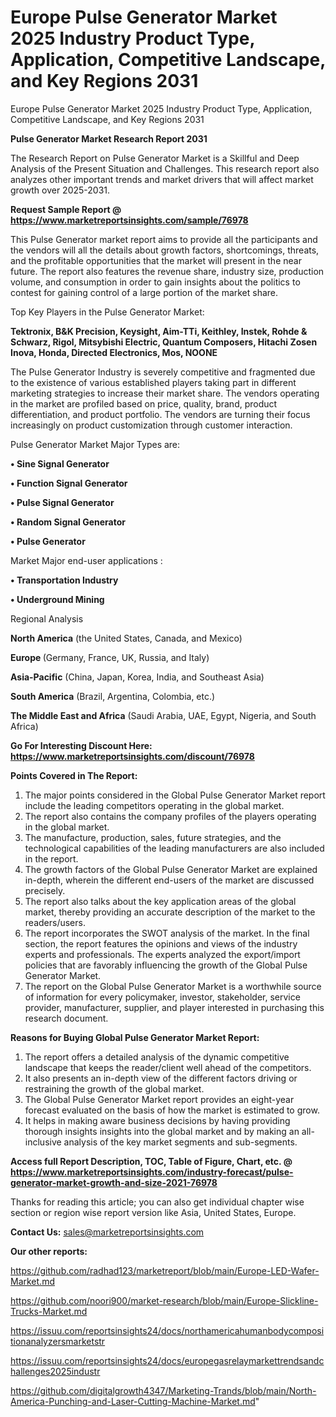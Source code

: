 # Europe Pulse Generator Market 2025 Industry Product Type, Application, Competitive Landscape, and Key Regions 2031
Europe Pulse Generator Market 2025 Industry Product Type, Application, Competitive Landscape, and Key Regions 2031

<strong>Pulse Generator Market Research Report 2031</strong>

The Research Report on Pulse Generator Market is a Skillful and Deep Analysis of the Present Situation and Challenges. This research report also analyzes other important trends and market drivers that will affect market growth over 2025-2031.

<strong>Request Sample Report @ <a href=https://www.marketreportsinsights.com/sample/76978>https://www.marketreportsinsights.com/sample/76978</a></strong>

This Pulse Generator market report aims to provide all the participants and the vendors will all the details about growth factors, shortcomings, threats, and the profitable opportunities that the market will present in the near future. The report also features the revenue share, industry size, production volume, and consumption in order to gain insights about the politics to contest for gaining control of a large portion of the market share.

Top Key Players in the Pulse Generator Market:

<strong>Tektronix, B&K Precision, Keysight, Aim-TTi, Keithley, Instek, Rohde & Schwarz, Rigol, Mitsybishi Electric, Quantum Composers, Hitachi Zosen Inova, Honda, Directed Electronics, Mos, NOONE</strong>

The Pulse Generator Industry is severely competitive and fragmented due to the existence of various established players taking part in different marketing strategies to increase their market share. The vendors operating in the market are profiled based on price, quality, brand, product differentiation, and product portfolio. The vendors are turning their focus increasingly on product customization through customer interaction.

Pulse Generator Market Major Types are:

<strong>• Sine Signal Generator

• Function Signal Generator

• Pulse Signal Generator

• Random Signal Generator

• Pulse Generator</strong>

Market Major end-user applications :

<strong>• Transportation Industry

• Underground Mining</strong>

Regional Analysis

</u><strong><b>North America</b></strong> (the United States, Canada, and Mexico)

<strong><b>Europe </b></strong>(Germany, France, UK, Russia, and Italy)

<strong><b>Asia-Pacific</b></strong> (China, Japan, Korea, India, and Southeast Asia)

<strong><b>South America</b></strong> (Brazil, Argentina, Colombia, etc.)

<strong><b>The Middle East and Africa</b></strong> (Saudi Arabia, UAE, Egypt, Nigeria, and South Africa)

<strong>Go For Interesting Discount Here: <a href=https://www.marketreportsinsights.com/discount/76978>https://www.marketreportsinsights.com/discount/76978</a></strong>

<strong>Points Covered in The Report:</strong>
<ol>
  <li>The major points considered in the Global Pulse Generator Market report include the leading competitors operating in the global market.</li>
  <li>The report also contains the company profiles of the players operating in the global market.</li>
  <li>The manufacture, production, sales, future strategies, and the technological capabilities of the leading manufacturers are also included in the report.</li>
  <li>The growth factors of the Global Pulse Generator Market are explained in-depth, wherein the different end-users of the market are discussed precisely.</li>
  <li>The report also talks about the key application areas of the global market, thereby providing an accurate description of the market to the readers/users.</li>
  <li>The report incorporates the SWOT analysis of the market. In the final section, the report features the opinions and views of the industry experts and professionals. The experts analyzed the export/import policies that are favorably influencing the growth of the Global Pulse Generator Market.</li>
  <li>The report on the Global Pulse Generator Market is a worthwhile source of information for every policymaker, investor, stakeholder, service provider, manufacturer, supplier, and player interested in purchasing this research document.</li>
</ol>
<strong>Reasons for Buying Global Pulse Generator Market Report:</strong>

<ol>
  <li>The report offers a detailed analysis of the dynamic competitive landscape that keeps the reader/client well ahead of the competitors.</li>
  <li>It also presents an in-depth view of the different factors driving or restraining the growth of the global market.</li>
  <li>The Global Pulse Generator Market report provides an eight-year forecast evaluated on the basis of how the market is estimated to grow.</li>
  <li>It helps in making aware business decisions by having providing thorough insights insights into the global market and by making an all-inclusive analysis of the key market segments and sub-segments.</li>
</ol>
<strong>Access full Report Description, TOC, Table of Figure, Chart, etc. @ <a href=https://www.marketreportsinsights.com/industry-forecast/pulse-generator-market-growth-and-size-2021-76978>https://www.marketreportsinsights.com/industry-forecast/pulse-generator-market-growth-and-size-2021-76978</a></strong>


Thanks for reading this article; you can also get individual chapter wise section or region wise report version like Asia, United States, Europe.

<strong>Contact Us:</strong>
sales@marketreportsinsights.com

<strong>Our other reports:</strong>

<a href=https://github.com/radhad123/marketreport/blob/main/Europe-LED-Wafer-Market.md>https://github.com/radhad123/marketreport/blob/main/Europe-LED-Wafer-Market.md</a>

<a href=https://github.com/noori900/market-research/blob/main/Europe-Slickline-Trucks-Market.md>https://github.com/noori900/market-research/blob/main/Europe-Slickline-Trucks-Market.md</a>

<a href=https://issuu.com/reportsinsights24/docs/northamericahumanbodycompositionanalyzersmarketstr>https://issuu.com/reportsinsights24/docs/northamericahumanbodycompositionanalyzersmarketstr</a>

<a href=https://issuu.com/reportsinsights24/docs/europegasrelaymarkettrendsandchallenges2025industr>https://issuu.com/reportsinsights24/docs/europegasrelaymarkettrendsandchallenges2025industr</a>

<a href=https://github.com/digitalgrowth4347/Marketing-Trands/blob/main/North-America-Punching-and-Laser-Cutting-Machine-Market.md>https://github.com/digitalgrowth4347/Marketing-Trands/blob/main/North-America-Punching-and-Laser-Cutting-Machine-Market.md</a>"
